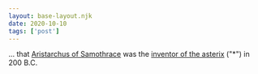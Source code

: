 ```yaml
---
layout: base-layout.njk
date: 2020-10-10
tags: ['post']
---
```


... that [Aristarchus of Samothrace](https://en.wikipedia.org/wiki/Aristarchus_of_Samothrace) was the [inventor of the asterix](https://cormullion.github.io/pages/2020-10-09-asterisk/) ("\*") in 200 B.C.
